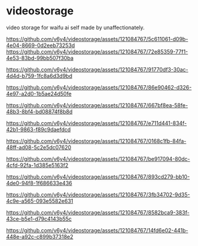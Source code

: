 # videostorage
video storage
for waifu ai self made by unaffectionately. 

https://github.com/v6y4/videostorage/assets/121084767/5c611061-d09b-4e04-8669-0d2eeb73253d
https://github.com/v6y4/videostorage/assets/121084767/72e85359-77f1-4e53-83bd-99bb507f30ba


https://github.com/v6y4/videostorage/assets/121084767/91770df3-30ac-4d4d-b759-1fc8a6d3d9bd



https://github.com/v6y4/videostorage/assets/121084767/86e90462-d326-4e97-a2d0-1b5ae24d50fe



https://github.com/v6y4/videostorage/assets/121084767/667bf8ea-58fe-48b3-8bf4-bd08874f8b8d



https://github.com/v6y4/videostorage/assets/121084767/e711d441-834f-42b1-9863-f89c9daefdcd



https://github.com/v6y4/videostorage/assets/121084767/0168c1fb-84fa-48ff-ad08-5c2e5dc07620



https://github.com/v6y4/videostorage/assets/121084767/be917094-80dc-4cfd-92fa-1d385e5163f2




https://github.com/v6y4/videostorage/assets/121084767/893cd279-bb10-4de0-94f8-1f686633e436



https://github.com/v6y4/videostorage/assets/121084767/3fb34702-9d35-4c9e-a565-093e5582e631



https://github.com/v6y4/videostorage/assets/121084767/8582bca9-383f-43ce-b5e1-d79c4143b55c



https://github.com/v6y4/videostorage/assets/121084767/14fd6e02-441b-448e-a92c-c899b37318e2

